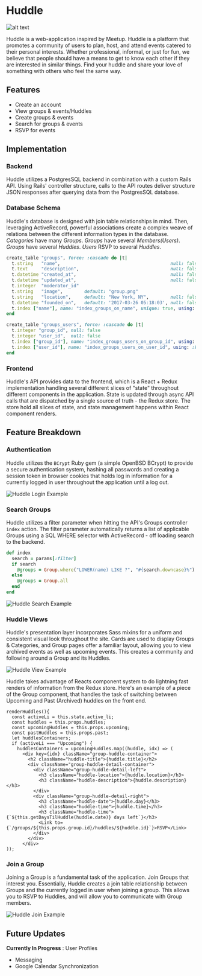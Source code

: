 # Huddle
![alt text](https://github.com/naelkhann/Huddle/raw/master/public/huddle-logo.png "Huddle")

Huddle is a web-application inspired by Meetup. Huddle is a platform that promotes a community of users to plan, host, and attend events catered to their personal interests. Whether professional, informal, or just for fun, we believe that people should have a means to get to know each other if they are interested in similar things. Find your huddle and share your love of something with others who feel the same way.

## Features
- Create an account
- View groups & events/Huddles
- Create groups & events
- Search for groups & events
- RSVP for events

## Implementation
### Backend
Huddle utilizes a PostgresSQL backend in combination with a custom Rails API. Using Rails' controller structure, calls to the API routes deliver structure JSON responses after querying data from the PostgresSQL database.

### Database Schema
Huddle's database is designed with join table relationships in mind. Then, leveraging ActiveRecord, powerful associations create a complex weave of relations between the different information types in the database.
*Categories* have many *Groups*.
*Groups* have several *Members(Users)*.
*Groups* have several *Huddles*.
*Users* RSVP to several *Huddles*.

```ruby
create_table "groups", force: :cascade do |t|
  t.string   "name",                                         null: false
  t.text     "description",                                  null: false
  t.datetime "created_at",                                   null: false
  t.datetime "updated_at",                                   null: false
  t.integer  "moderator_id"
  t.string   "image",        default: "group.png"
  t.string   "location",     default: "New York, NY",        null: false
  t.datetime "founded_on",   default: '2017-03-26 05:18:03', null: false
  t.index ["name"], name: "index_groups_on_name", unique: true, using: :btree
end

create_table "groups_users", force: :cascade do |t|
  t.integer "group_id", null: false
  t.integer "user_id",  null: false
  t.index ["group_id"], name: "index_groups_users_on_group_id", using: :btree
  t.index ["user_id"], name: "index_groups_users_on_user_id", using: :btree
end
```

### Frontend
Huddle's API provides data to the frontend, which is a React + Redux implementation handling several different slices of "state" throughout different components in the application. State is updated through async API calls that are dispatched by a single source of truth - the Redux store. The store hold all slices of state, and state management happens within React component renders.

## Feature Breakdown
### Authentication
Huddle utilizes the `BCrypt` Ruby gem (a simple OpenBSD BCrypt) to provide a secure authentication system, hashing all passwords and creating a session token in browser cookies that holds log in information for a currently logged in user throughout the application until a log out.

![Huddle Login Example](https://github.com/naelkhann/Huddle/raw/master/public/huddle_login.gif "Huddle Login")

### Search Groups
Huddle utilizes a filter parameter when hitting the API's Groups controller `index` action. The filter parameter automatically returns a list of applicable Groups using a SQL WHERE selector with ActiveRecord - off loading search to the backend.

```ruby
def index
  search = params[:filter]
  if search
    @groups = Group.where("LOWER(name) LIKE ?", "#{search.downcase}%")
  else
    @groups = Group.all
  end
end
```

![Huddle Search Example](https://github.com/naelkhann/Huddle/raw/master/public/huddle_search.gif "Huddle Search")


### Huddle Views
Huddle's presentation layer incorporates Sass mixins for a uniform and consistent visual look throughout the site. Cards are used to display Groups & Categories, and Group pages offer a familiar layout, allowing you to view archived events as well as upcoming events. This creates a community and following around a Group and its Huddles.

![Huddle View Example](https://github.com/naelkhann/Huddle/raw/master/public/huddle_view.gif "Huddle View")

Huddle takes advantage of Reacts component system to do lightning fast renders of information from the Redux store. Here's an example of a piece of the Group component, that handles the task of switching between Upcoming and Past (Archived) huddles on the front end.

```
renderHuddles(){
  const activeLi = this.state.active_li;
  const huddles = this.props.huddles;
  const upcomingHuddles = this.props.upcoming;
  const pastHuddles = this.props.past;
  let huddlesContainers;
  if (activeLi === "Upcoming") {
    huddlesContainers = upcomingHuddles.map((huddle, idx) => (
      <div key={idx} className="group-huddle-container">
        <h2 className="huddle-title">{huddle.title}</h2>
        <div className="group-huddle-detail-container">
          <div className="group-huddle-detail-left">
            <h3 className="huddle-location">{huddle.location}</h3>
            <h3 className="huddle-description">{huddle.description}</h3>
          </div>
          <div className="group-huddle-detail-right">
            <h3 className="huddle-date">{huddle.day}</h3>
            <h3 className="huddle-time">{huddle.time}</h3>
            <h3 className="huddle-time">{`${this.getDaysTilHuddle(huddle.date)} days left`}</h3>
            <Link to={`/groups/${this.props.group.id}/huddles/${huddle.id}`}>RSVP</Link>
          </div>
        </div>
      </div>
));
```

### Join a Group
Joining a Group is a fundamental task of the application. Join Groups that interest you. Essentially, Huddle creates a join table relationship between Groups and the currently logged in user when joining a group. This allows you to RSVP to Huddles, and will allow you to communicate with Group members.

![Huddle Join Example](https://github.com/naelkhann/Huddle/raw/master/public/huddle_join.gif "Huddle Join")


## Future Updates
**Currently In Progress** : User Profiles
- Messaging
- Google Calendar Synchronization
